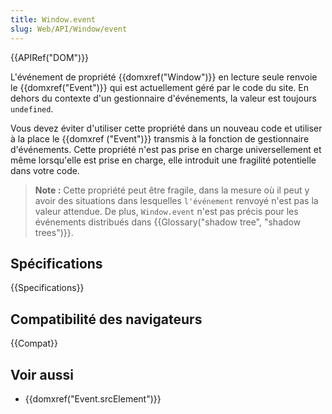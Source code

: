 ```yaml
---
title: Window.event
slug: Web/API/Window/event
---
```


{{APIRef("DOM")}}

L'événement de propriété {{domxref("Window")}} en lecture seule renvoie le {{domxref("Event")}} qui est actuellement géré par le code du site. En dehors du contexte d'un gestionnaire d'événements, la valeur est toujours `undefined`.

Vous devez éviter d'utiliser cette propriété dans un nouveau code et utiliser à la place le {{domxref ("Event")}} transmis à la fonction de gestionnaire d'événements. Cette propriété n'est pas prise en charge universellement et même lorsqu'elle est prise en charge, elle introduit une fragilité potentielle dans votre code.

> **Note :** Cette propriété peut être fragile, dans la mesure où il peut y avoir des situations dans lesquelles `l'événement` renvoyé n'est pas la valeur attendue. De plus, `Window.event` n'est pas précis pour les événements distribués dans {{Glossary("shadow tree", "shadow trees")}}.

## Spécifications

{{Specifications}}

## Compatibilité des navigateurs

{{Compat}}

## Voir aussi

- {{domxref("Event.srcElement")}}
